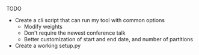 TODO
* Create a cli script that can run my tool with common options
    * Modify weights
    * Don't require the newest conference talk
    * Better customization of start and end date, and number of partitions
* Create a working setup.py
